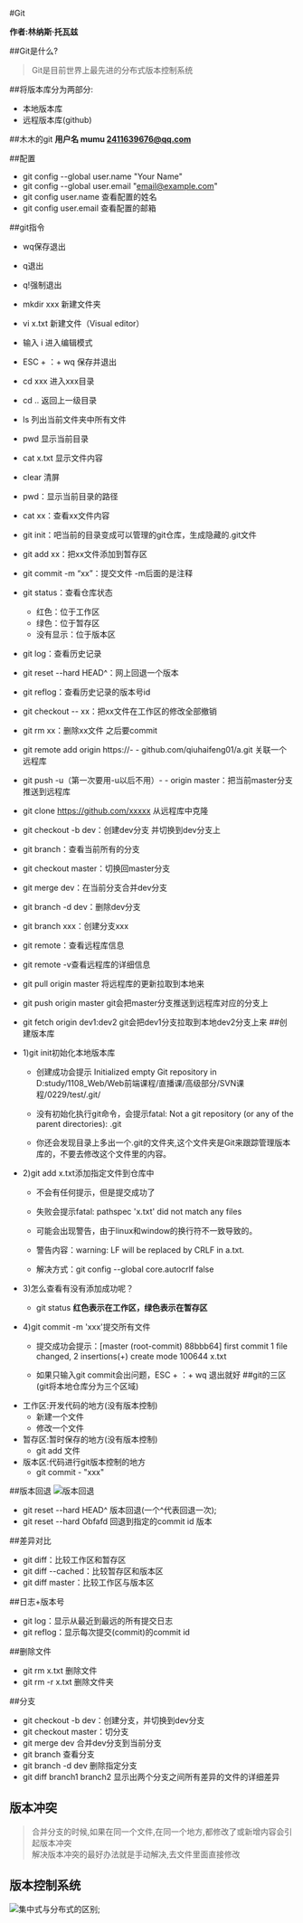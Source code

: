 #Git  

**作者:林纳斯·托瓦兹**

##Git是什么?
> Git是目前世界上最先进的分布式版本控制系统

##将版本库分为两部分:
* 本地版本库
* 远程版本库(github)

##木木的git
**用户名 mumu 2411639676@qq.com**  

##配置
- git config --global user.name "Your Name" 
- git config --global user.email "email@example.com" 
- git config user.name 查看配置的姓名
- git config user.email 查看配置的邮箱

##git指令
- wq保存退出
- q退出
- q!强制退出
- mkdir xxx 新建文件夹
- vi x.txt 新建文件（Visual editor）
- 输入 i 进入编辑模式
- ESC + ：+ wq 保存并退出
- cd xxx 进入xxx目录
- cd .. 返回上一级目录
- ls 列出当前文件夹中所有文件
- pwd 显示当前目录
- cat x.txt 显示文件内容
- clear 清屏
- pwd：显示当前目录的路径
- cat xx：查看xx文件内容
- git init：吧当前的目录变成可以管理的git仓库，生成隐藏的.git文件
- git add xx：把xx文件添加到暂存区
- git commit -m “xx”：提交文件 -m后面的是注释
- git status：查看仓库状态
	- 红色：位于工作区
	- 绿色：位于暂存区
	- 没有显示：位于版本区
- git log：查看历史记录
- git reset --hard HEAD^：网上回退一个版本
- git reflog：查看历史记录的版本号id
- git checkout -- xx：把xx文件在工作区的修改全部撤销
- git rm xx：删除xx文件 之后要commit
- git remote add origin https://- - github.com/qiuhaifeng01/a.git 关联一个远程库
- git push -u（第一次要用-u以后不用）- - origin master：把当前master分支推送到远程库
- git clone https://github.com/xxxxx   从远程库中克隆
- git checkout -b dev：创建dev分支 并切换到dev分支上
- git branch：查看当前所有的分支
- git checkout master：切换回master分支
- git merge dev：在当前分支合并dev分支
- git branch -d dev：删除dev分支
- git branch xxx：创建分支xxx
- git remote：查看远程库信息
- git remote -v查看远程库的详细信息
- git pull origin master 将远程库的更新拉取到本地来
- git push origin master git会把master分支推送到远程库对应的分支上
- git fetch origin dev1:dev2 git会把dev1分支拉取到本地dev2分支上来
##创建版本库
- 1)git init初始化本地版本库
	- 创建成功会提示 Initialized empty Git repository in D:study/1108_Web/Web前端课程/直播课/高级部分/SVN课程/0229/test/.git/

	- 没有初始化执行git命令，会提示fatal: Not a git repository (or any of the parent directories): .git	
	
	- 你还会发现目录上多出一个.git的文件夹,这个文件夹是Git来跟踪管理版本库的，不要去修改这个文件里的内容。
- 2)git add x.txt添加指定文件到仓库中
	- 不会有任何提示，但是提交成功了

	- 失败会提示fatal: pathspec 'x.txt' did not match any files

	- 可能会出现警告，由于linux和window的换行符不一致导致的。

	- 警告内容：warning: LF will be replaced by CRLF in a.txt.
 
	- 解决方式：git config --global core.autocrlf false 
- 3)怎么查看有没有添加成功呢？
	- git status **红色表示在工作区，绿色表示在暂存区**
- 4)git commit -m 'xxx'提交所有文件

	- 提交成功会提示：[master (root-commit) 88bbb64] first commit
 	1 file changed, 2 insertions(+)
 	create mode 100644 x.txt

	- 如果只输入git commit会出问题，ESC + ：+ wq 退出就好
##git的三区(git将本地仓库分为三个区域)
* 工作区:开发代码的地方(没有版本控制)
	* 新建一个文件
	* 修改一个文件
* 暂存区:暂时保存的地方(没有版本控制)
	* git add 文件	
* 版本区:代码进行git版本控制的地方
	* git commit - "xxx" 

##版本回退
![版本回退](./images/bb.png)  
* git reset --hard HEAD^ 版本回退(一个^代表回退一次);
* git reset --hard Obfafd 回退到指定的commit id 版本

##差异对比

* git diff：比较工作区和暂存区
* git diff --cached：比较暂存区和版本区
* git diff master：比较工作区与版本区

##日志+版本号

* git log：显示从最近到最远的所有提交日志
* git reflog：显示每次提交(commit)的commit id

##删除文件

* git rm x.txt 删除文件
* git rm -r x.txt 删除文件夹

##分支

* git checkout -b dev：创建分支，并切换到dev分支
* git checkout master：切分支
* git merge dev 合并dev分支到当前分支
* git branch 查看分支
* git branch -d dev 删除指定分支
* git diff branch1 branch2 显示出两个分支之间所有差异的文件的详细差异

## 版本冲突

> 合并分支的时候,如果在同一个文件,在同一个地方,都修改了或新增内容会引起版本冲突  
> 解决版本冲突的最好办法就是手动解决,去文件里面直接修改  

## 版本控制系统
![集中式与分布式的区别](./images/qb.png);